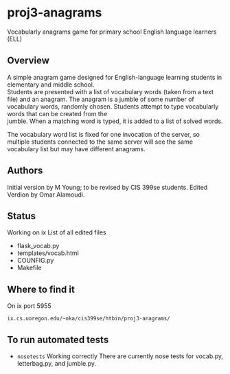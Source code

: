 # proj3-anagrams
Vocabularly anagrams game for primary school English language learners (ELL)


## Overview

A simple anagram game designed for English-language learning students in 
elementary and middle school.  
Students are presented with a list of vocabulary words (taken from a text file) 
and an anagram.  The anagram is a jumble of some number of vocabulary words, randomly chosen.  Students attempt to type vocabularly words that can be created from the  
jumble.  When a matching word is typed, it is added to a list of solved words. 

The vocabulary word list is fixed for one invocation of the server, so multiple
students connected to the same server will see the same vocabulary list but may 
have different anagrams.

## Authors 

Initial version by M Young; to be revised by CIS 399se students. 
Edited Verdion by Omar Alamoudi.

## Status

Working on ix 
List of all edited files
* flask_vocab.py
* templates/vocab.html
* COUNFIG.py
* Makefile

## Where to find it 

On ix port 5955

`ix.cs.uoregon.edu/~oka/cis399se/htbin/proj3-anagrams/` 



## To run automated tests 
* `nosetests`
Working correctly
There are currently nose tests for vocab.py, letterbag.py, and jumble.py. 



